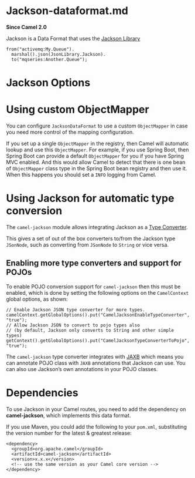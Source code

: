 # Jackson-dataformat.md

**Since Camel 2.0**

Jackson is a Data Format that uses the [Jackson
Library](https://github.com/FasterXML/jackson-core)

    from("activemq:My.Queue").
      marshal().json(JsonLibrary.Jackson).
      to("mqseries:Another.Queue");

# Jackson Options

# Using custom ObjectMapper

You can configure `JacksonDataFormat` to use a custom `ObjectMapper` in
case you need more control of the mapping configuration.

If you set up a single `ObjectMapper` in the registry, then Camel will
automatic lookup and use this `ObjectMapper`. For example, if you use
Spring Boot, then Spring Boot can provide a default `ObjectMapper` for
you if you have Spring MVC enabled. And this would allow Camel to detect
that there is one bean of `ObjectMapper` class type in the Spring Boot
bean registry and then use it. When this happens you should set a `INFO`
logging from Camel.

# Using Jackson for automatic type conversion

The `camel-jackson` module allows integrating Jackson as a [Type
Converter](#manual::type-converter.adoc).

This gives a set of out of the box converters to/from the Jackson type
`JSonNode`, such as converting from `JSonNode` to `String` or vice
versa.

## Enabling more type converters and support for POJOs

To enable POJO conversion support for `camel-jackson` then this must be
enabled, which is done by setting the following options on the
`CamelContext` global options, as shown:

    // Enable Jackson JSON type converter for more types.
    camelContext.getGlobalOptions().put("CamelJacksonEnableTypeConverter", "true");
    // Allow Jackson JSON to convert to pojo types also
    // (by default, Jackson only converts to String and other simple types)
    getContext().getGlobalOptions().put("CamelJacksonTypeConverterToPojo", "true");

The `camel-jackson` type converter integrates with
[JAXB](#dataformats:jaxb-dataformat.adoc) which means you can annotate
POJO class with `JAXB` annotations that Jackson can use. You can also
use Jackson’s own annotations in your POJO classes.

# Dependencies

To use Jackson in your Camel routes, you need to add the dependency on
**camel-jackson**, which implements this data format.

If you use Maven, you could add the following to your `pom.xml`,
substituting the version number for the latest \& greatest release:

    <dependency>
      <groupId>org.apache.camel</groupId>
      <artifactId>camel-jackson</artifactId>
      <version>x.x.x</version>
      <!-- use the same version as your Camel core version -->
    </dependency>
